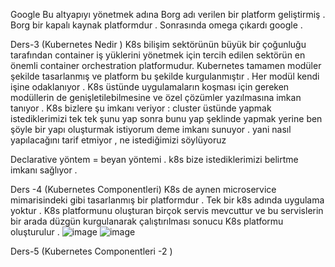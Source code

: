Google Bu altyapıyı yönetmek adına Borg adı verilen bir platform geliştirmiş . Borg bir kapalı kaynak platformdur .
Sonrasında omega çıkardı google .

Ders-3 (Kubernetes Nedir )
K8s bilişim sektörünün büyük bir çoğunluğu tarafından container iş yüklerini yönetmek için tercih edilen sektörün en önemli container orchestration platformudur.
Kubernetes tamamen modüler şekilde tasarlanmış ve platform bu şekilde kurgulanmıştır . Her modül kendi işine odaklanıyor .
K8s üstünde uygulamaların koşması için gereken modüllerin de genişletilebilmesine ve özel çözümler yazılmasına imkan tanıyor .
K8s bizlere şu imkanı veriyor : cluster üstünde yapmak istediklerimizi tek tek şunu yap sonra bunu yap şeklinde yapmak yerine ben şöyle bir yapı oluşturmak istiyorum deme imkanı sunuyor .
yani nasıl yapılacağını tarif etmiyor , ne istediğimizi söylüyoruz 

  Declarative yöntem = beyan yöntemi .
  k8s bize istediklerimizi belirtme imkanı sağlıyor .
  
Ders -4 (Kubernetes Componentleri)
  K8s de aynen microservice mimarisindeki gibi tasarlanmış bir platformdur . Tek bir k8s adında uygulama yoktur . K8s platformunu oluşturan birçok servis mevcuttur ve bu servislerin bir arada düzgün kurgulanarak çalıştırılması sonucu K8s platformu oluşturulur .
  ![image](https://user-images.githubusercontent.com/74687192/153704872-5234c8e0-2bf9-40b4-8cb5-d4ed9affc38f.png)
  ![image](https://user-images.githubusercontent.com/74687192/153704905-bf054f46-95d6-4919-888e-9b751653703b.png)
  
  Ders-5 (Kubernetes Componentleri -2 )
  
  
  
  

  
